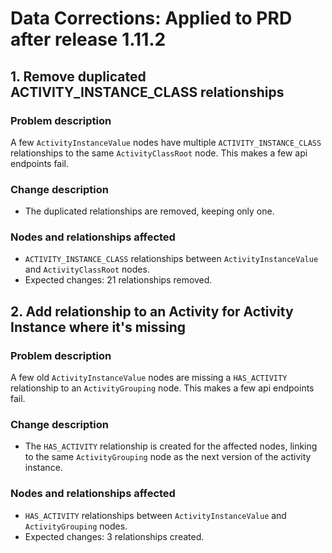 # Data Corrections: Applied to PRD after release 1.11.2

## 1. Remove duplicated ACTIVITY_INSTANCE_CLASS relationships

### Problem description
A few `ActivityInstanceValue` nodes have multiple `ACTIVITY_INSTANCE_CLASS` relationships to the same `ActivityClassRoot` node.
This makes a few api endpoints fail.

### Change description
- The duplicated relationships are removed, keeping only one.

### Nodes and relationships affected
- `ACTIVITY_INSTANCE_CLASS` relationships between `ActivityInstanceValue` and `ActivityClassRoot` nodes.
- Expected changes: 21 relationships removed.

## 2. Add relationship to an Activity for Activity Instance where it's missing

### Problem description
A few old `ActivityInstanceValue` nodes are missing a `HAS_ACTIVITY` relationship to an `ActivityGrouping` node.
This makes a few api endpoints fail.

### Change description
- The `HAS_ACTIVITY` relationship is created for the affected nodes,
  linking to the same `ActivityGrouping` node as the next version of the activity instance.

### Nodes and relationships affected
- `HAS_ACTIVITY` relationships between `ActivityInstanceValue` and `ActivityGrouping` nodes.
- Expected changes: 3 relationships created.


